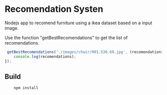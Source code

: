 # Recomendation Systen
Nodejs app to recomend furniture using a ikea dataset based on a input image.

Use the function "getBestRecomendations" to get the list of recomendations.


```javascript
 getBestRecomendations('./images/chair/001.530.69.jpg', (recomendations) => {
    console.log(recomendations);
});
```

## Build
```
    npm install
```



